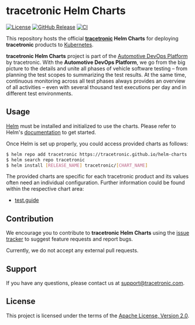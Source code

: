 # tracetronic Helm Charts

[![License](https://img.shields.io/badge/License-Apache%202.0-blue.svg)](https://opensource.org/licenses/Apache-2.0) [![GitHub Release](https://img.shields.io/github/release/tracetronic/helm-charts.svg?label=version)](https://github.com/tracetronic/helm-charts/releases)
[![CI](https://github.com/tracetronic/helm-charts/actions/workflows/jenkins-ci.yml/badge.svg)](https://github.com/tracetronic/helm-charts/blob/main/.github/workflows/jenkins-ci.yml)

This repository hosts the official **[tracetronic](https://www.tracetronic.com/) Helm Charts** for deploying **tracetronic** products to [Kubernetes](https://kubernetes.io/).

**tracetronic Helm Charts** project is part of the [Automotive DevOps Platform](https://www.tracetronic.com/products/automotive-devops-platform/) by tracetronic. With the **Automotive DevOps Platform**, we go from the big picture to the details and unite all phases of vehicle software testing – from planning the test scopes to summarizing the test results. At the same time, continuous monitoring across all test phases always provides an overview of all activities – even with several thousand test executions per day and in different test environments.

## Usage

[Helm](https://helm.sh) must be installed and initialized to use the charts.
Please refer to Helm's [documentation](https://helm.sh/docs/) to get started.

Once Helm is set up properly, you could access provided charts as follows:

```bash
$ helm repo add tracetronic https://tracetronic.github.io/helm-charts
$ helm search repo tracetronic
$ helm install [RELEASE_NAME] tracetronic/[CHART_NAME]
```

The provided charts are specific for each tracetronic product and its values often need an individual configuration. Further information could be found within the respective chart area:
- [test.guide](https://github.com/tracetronic/helm-charts/blob/main/charts/test-guide/README.md)

## Contribution

We encourage you to contribute to **tracetronic Helm Charts** using the [issue tracker](https://github.com/tracetronic/helm-charts/issues/new/choose) to suggest feature requests and report bugs.

Currently, we do not accept any external pull requests.

## Support

If you have any questions, please contact us at [support@tracetronic.com](mailto:support@tracetronic.com).

## License

This project is licensed under the terms of the [Apache License, Version 2.0](https://github.com/tracetronic/helm-charts/blob/main/LICENSE).
